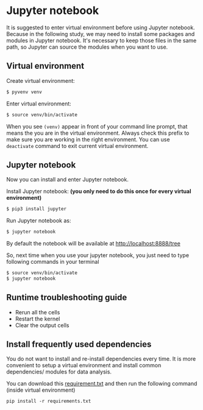 # Jupyter notebook

It is suggested to enter virtual environment before using Jupyter notebook. Because in the following study, we may need to install some packages and modules in Jupyter notebook. It's necessary to keep those files in the same path, so Jupyter can source the modules when you want to use.

## Virtual environment

Create virtual environment:

```bash
$ pyvenv venv
```

Enter virtual environment:

```bash
$ source venv/bin/activate
```

When you see `(venv)` appear in front of your command line prompt, that means the you are in the virtual environment. Always check this prefix to make sure you are working in the right environment. You can use `deactivate` command to exit current virtual environment.

## Jupyter notebook

Now you can install and enter Jupyter notebook.

Install Jupyter notebook: **(you only need to do this once for every virtual environment)**

```bash
$ pip3 install jupyter
```

Run Jupyter notebook as:

```bash
$ jupyter notebook
```

By default the notebook will be available at [http://localhost:8888/tree](http://localhost:8888/tree)

So, next time when you use your jupyter notebook, you just need to type following commands in your terminal

```bash
$ source venv/bin/activate
$ jupyter notebook
```

## Runtime troubleshooting guide

* Rerun all the cells
* Restart the kernel
* Clear the output cells

## Install frequently used dependencies

You do not want to install and re-install dependencies every time. It is more convenient to setup a virtual environment and install common dependencies/ modules for data analysis.

You can download this [requirement.txt](https://github.com/hupili/python-for-data-and-media-communication/blob/master/requirements.txt) and then run the following command (inside virtual environment)

```
pip install -r requirements.txt
```